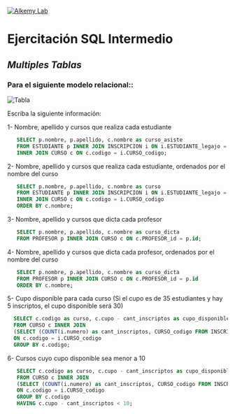 [![Alkemy Lab](https://academy.alkemy.org/images/alkemy-logo.svg)](https://academy.alkemy.org/)

# Ejercitación SQL Intermedio
## _Multiples Tablas_

### Para el siguiente modelo relacional::

![Tabla](https://lh3.googleusercontent.com/H0OrPiaFu3RKjSoIhFUPJPbTdFGG4gu4S24qHmTSjaRV04QpYZbICRQ-Y6i-DnNCH6pxt0gqLYTbISTuIpAPmM73XXlOS228hhbpmg5DrrvbjD9UiW6hhwujnV8PGoSYq6ZCxSM)

Escriba la siguiente información:

1- Nombre, apellido y cursos que realiza cada estudiante
 ```sql
    SELECT p.nombre, p.apellido, c.nombre as curso_asiste
    FROM ESTUDIANTE p INNER JOIN INSCRIPCION i ON i.ESTUDIANTE_legajo = p.legajo
    INNER JOIN CURSO c ON c.codigo = i.CURSO_codigo;
  ```
2- Nombre, apellido y cursos que realiza cada estudiante, ordenados por el nombre del curso
 ```sql
    SELECT p.nombre, p.apellido, c.nombre as curso
    FROM ESTUDIANTE p INNER JOIN INSCRIPCION i ON i.ESTUDIANTE_legajo = p.legajo
    INNER JOIN CURSO c ON c.codigo = i.CURSO_codigo
    ORDER BY c.nombre;
  ```
3- Nombre, apellido y cursos que dicta cada profesor
 ```sql
    SELECT p.nombre, p.apellido, c.nombre as curso_dicta
    FROM PROFESOR p INNER JOIN CURSO c ON c.PROFESOR_id = p.id;
  ```
4- Nombre, apellido y cursos que dicta cada profesor, ordenados por el nombre del curso
 ```sql
    SELECT p.nombre, p.apellido, c.nombre as curso_dicta
    FROM PROFESOR p INNER JOIN CURSO c ON c.PROFESOR_id = p.id
    ORDER BY c.nombre;
  ```
5- Cupo disponible para cada curso (Si el cupo es de 35 estudiantes y hay 5 inscriptos, el cupo disponible será 30)
 ```sql
   SELECT c.codigo as curso, c.cupo - cant_inscriptos as cupo_disponible
   FROM CURSO c INNER JOIN 
   (SELECT (COUNT(i.numero) as cant_inscriptos, CURSO_codigo FROM INSCRIPCION i GROUP BY CURSO_codigo) i 
   ON c.codigo = i.CURSO_codigo
   GROUP BY c.codigo;
  ```
 
6- Cursos cuyo cupo disponible sea menor a 10
 ```sql
    SELECT c.codigo as curso, c.cupo - cant_inscriptos as cupo_disponible
    FROM CURSO c INNER JOIN 
    (SELECT (COUNT(i.numero) as cant_inscriptos, CURSO_codigo FROM INSCRIPCION i GROUP BY CURSO_codigo) i 
    ON c.codigo = i.CURSO_codigo
    GROUP BY c.codigo
    HAVING c.cupo - cant_inscriptos < 10;
  ```
